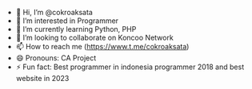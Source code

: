 - 👋 Hi, I’m @cokroaksata
- 👀 I’m interested in Programmer
- 🌱 I’m currently learning Python, PHP
- 💞️ I’m looking to collaborate on Koncoo Network
- 📫 How to reach me (https://www.t.me/cokroaksata)
- 😄 Pronouns: CA Project
- ⚡ Fun fact: Best programmer in indonesia programmer 2018 and best website in 2023

<!---
cokroaksata/cokroaksata is a ✨ special ✨ repository because its `README.md` (this file) appears on your GitHub profile.
You can click the Preview link to take a look at your changes.
--->
